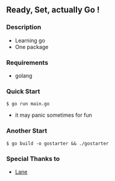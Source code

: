 ## Ready, Set, actually Go ! 

### Description
- Learning go 
- One package

### Requirements
- golang

### Quick Start
```console
$ go run main.go
```
- it may panic sometimes for fun

### Another Start
```console
$ go build -o gostarter && ./gostarter 
```

### Special Thanks to
- [Lane](https://github.com/wagslane)
